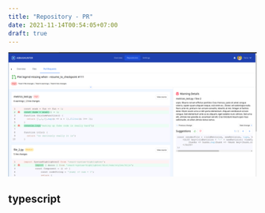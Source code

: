 ```yaml
---
title: "Repository - PR"
date: 2021-11-14T00:54:05+07:00
draft: true
---
```


![page screenshot](/screenshots/page-repository-pr.png "screenshot")

## typescript
```typescript
```
